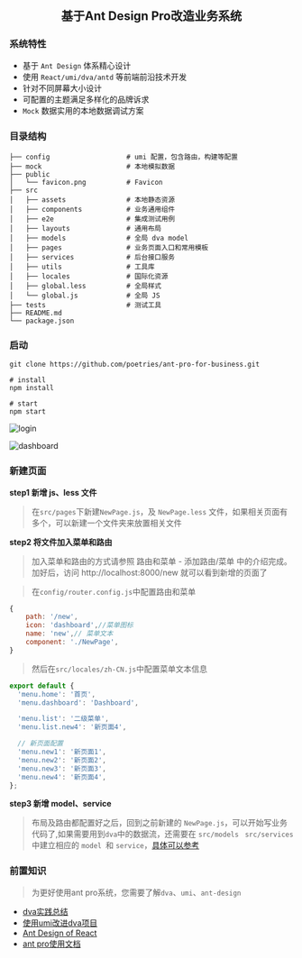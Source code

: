 <h2 align="center">基于Ant Design Pro改造业务系统 </h2>

### 系统特性

- 基于 `Ant Design` 体系精心设计
- 使用 `React/umi/dva/antd` 等前端前沿技术开发
- 针对不同屏幕大小设计
- 可配置的主题满足多样化的品牌诉求
- `Mock` 数据实用的本地数据调试方案

### 目录结构

```
├── config                   # umi 配置，包含路由，构建等配置
├── mock                     # 本地模拟数据
├── public
│   └── favicon.png          # Favicon
├── src
│   ├── assets               # 本地静态资源
│   ├── components           # 业务通用组件
│   ├── e2e                  # 集成测试用例
│   ├── layouts              # 通用布局
│   ├── models               # 全局 dva model
│   ├── pages                # 业务页面入口和常用模板
│   ├── services             # 后台接口服务
│   ├── utils                # 工具库
│   ├── locales              # 国际化资源
│   ├── global.less          # 全局样式
│   └── global.js            # 全局 JS
├── tests                    # 测试工具
├── README.md
└── package.json
```

### 启动

```shell
git clone https://github.com/poetries/ant-pro-for-business.git

# install
npm install

# start
npm start
```

![login](https://upload-images.jianshu.io/upload_images/1480597-fef435e19716033d.png?imageMogr2/auto-orient/strip%7CimageView2/2/w/1240)

![dashboard](https://upload-images.jianshu.io/upload_images/1480597-8caf0adc7df2f33d.png?imageMogr2/auto-orient/strip%7CimageView2/2/w/1240)

### 新建页面

**step1 新增 js、less 文件**

> 在`src/pages`下新建`NewPage.js`，及 `NewPage.less` 文件，如果相关页面有多个，可以新建一个文件夹来放置相关文件

**step2 将文件加入菜单和路由**

> 加入菜单和路由的方式请参照 路由和菜单 - 添加路由/菜单 中的介绍完成。加好后，访问 http://localhost:8000/new 就可以看到新增的页面了

> 在`config/router.config.js`中配置路由和菜单

```javascript
{
    path: '/new',
    icon: 'dashboard',//菜单图标
    name: 'new',// 菜单文本
    component: './NewPage',
}
```

> 然后在`src/locales/zh-CN.js`中配置菜单文本信息

```javascript
export default {
  'menu.home': '首页',
  'menu.dashboard': 'Dashboard',

  'menu.list': '二级菜单',
  'menu.list.new4': '新页面4',

  // 新页面配置
  'menu.new1': '新页面1',
  'menu.new2': '新页面2',
  'menu.new3': '新页面3',
  'menu.new4': '新页面4',
};
```

**step3 新增 model、service**

> 布局及路由都配置好之后，回到之前新建的 `NewPage.js`，可以开始写业务代码了,如果需要用到` dva `中的数据流，还需要在 `src/models ` `src/services` 中建立相应的 `model `和 `service`，[具体可以参考 ](https://github.com/ant-design/ant-design-pro/blob/master/src/pages/Dashboard/models/activities.js)


### 前置知识

> 为更好使用ant pro系统，您需要了解`dva`、`umi`、`ant-design`

- [dva实践总结](http://blog.poetries.top/2018/09/05/dva/)
- [使用umi改进dva项目](http://blog.poetries.top/2018/09/06/umi-dva/)
- [Ant Design of React](https://ant.design/docs/react/introduce-cn)
- [ant pro使用文档](https://pro.ant.design/docs/getting-started-cn)
